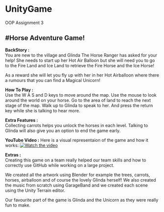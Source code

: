 # UnityGame
OOP Assignment 3

#Horse Adventure Game!
-----------------------------------

**BackStory :** </br>
You are new to the village and Glinda The Horse Ranger has asked for your help!
She needs to start up her Hot Air Balloon but she will need you to go to the Fire Land 
and Ice Land to retrieve the Fire Horse and the Ice Horse!

As a reward she will let you fly up with her in her Hot Airballoon where there a rumours
that you can find a Magical Unicorn!


**How To Play :** </br>
Use the W A S and D keys to move around the map. 
Use the mouse to look around the world on your horse.
Go to the area of land to reach the next stage of the map. 
Walk up to Glinda to speak to her.
And press the return key while she is talking to hear more.


**Extra Features :** </br>
Collecting carrots helps you unlock the horses in each level.
Talking to Glinda will also give you an option to end the game early.


**YouTube Video :**
Here is a visual representaion of the game and how it works:
[![Watch the video](https://img.youtube.com/vi/KPE2CwnB4qM/hqdefault.jpg)](https://www.youtube.com/embed/KPE2CwnB4qM)


**Extras :** </br>
Creating this game on a team really helped our team skills
and how to correctly use GitHub while working on a large project.

We created all the artwork using Blender for example the
trees, carrots, horses, airballoon and of course the lovely Glinda herself!
We also created the music from scratch using GarageBand and we created
each scene using the Unity Terrain editor.

Our favourite part of the game is Glinda and the Unicorn as 
they were really fun to make.
